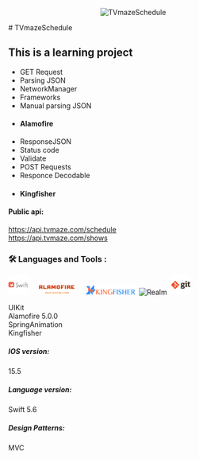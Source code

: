 <p align="center">
<img src="https://static.tvmaze.com/images/tvm-header-logo.png" title="TVmazeSchedule" alt="TVmazeSchedule" width="300" height="80"/>                                                                                                                                  
</p>
# TVmazeSchedule

## This is a learning project

+ GET Request
+ Parsing JSON
+ NetworkManager
+ Frameworks
+ Manual parsing JSON
+ #### Alamofire
+ ResponseJSON
+ Status code
+ Validate
+ POST Requests
+ Responce Decodable
+ #### Kingfisher

#### Public api:
https://api.tvmaze.com/schedule  <br/>https://api.tvmaze.com/shows

### :hammer_and_wrench: Languages and Tools :
<div>
<img src="https://github.com/devicons/devicon/blob/master/icons/swift/swift-original-wordmark.svg"  title="Swift" alt="Swift" width="40" height="40"/>&nbsp;
<img src="https://raw.githubusercontent.com/Alamofire/Alamofire/master/Resources/AlamofireLogo.png" title="Alamofire" alt="Alamofire" width="100" height="20"/>&nbsp;
<img src="https://github.com/onevcat/Kingfisher/blob/master/images/logo.png"  title="Kingfisher" alt="Kingfisher" width="100" height="20"/>&nbsp;
<img src="https://raw.githubusercontent.com/realm/realm-swift/master/logo.png" title="Realm" alt="Realm" width="100" height="35"/>&nbsp;
<img src="https://github.com/devicons/devicon/blob/master/icons/git/git-original-wordmark.svg" title="Git" alt="Git" width="40" height="40"/>
</div>


UIKit<br/>Alamofire 5.0.0<br/>SpringAnimation<br/>Kingfisher

##### IOS version: 
15.5<br/>
##### Language version:
Swift 5.6
##### Design Patterns:
MVC 

